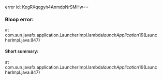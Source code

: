 error id: KogRXqqgyh4AnmdpNrSMHw==
### Bloop error:

at com.sun.javafx.application.LauncherImpl.lambda$launchApplication1$9(LauncherImpl.java:847)
#### Short summary: 

at com.sun.javafx.application.LauncherImpl.lambda$launchApplication1$9(LauncherImpl.java:847)